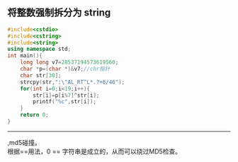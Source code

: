 ##  将整数强制拆分为 string
```cpp
#include<cstdio>
#include<cstring>
#include<string>
using namespace std;
int main(){
	long long v7=28537194573619560;
	char *p=(char *)&v7;//chr指针
	char str[30];
	strcpy(str,":\"AL_RT^L*.?+6/46");
	for(int i=0;i<19;i++){
		str[i]=p[i%7]^str[i];
		printf("%c",str[i]);
	}
	return 0;
}
```
-----
,md5碰撞。  
根据==用法，0 == 字符串是成立的，从而可以绕过MD5检查。
<!--stackedit_data:
eyJoaXN0b3J5IjpbMTUzOTUwNjIyMSwtNDU0NTg0OTY3XX0=
-->
